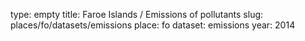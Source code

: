 type: empty
title: Faroe Islands / Emissions of pollutants
slug: places/fo/datasets/emissions
place: fo
dataset: emissions
year: 2014
